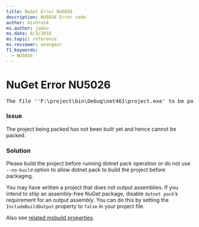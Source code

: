 ```yaml
---
title: NuGet Error NU5026
description: NU5026 Error code
author: mishra14
ms.author: jodou
ms.date: 8/3/2018
ms.topic: reference
ms.reviewer: anangaur
f1_keywords: 
  - NU5026
---
```


# NuGet Error NU5026
<pre>The file ''F:\project\bin\Debug\net461\project.exe' to be packed was not found on disk.</pre>

### Issue

The project being packed has not been built yet and hence cannot be packed.


### Solution

Please build the project before running dotnet pack operation or do not use `--no-build` option to allow dotnet pack to build the project before packaging.

You may have written a project that does not output assemblies. If you intend to ship an assembly-free NuGet package, disable `dotnet pack`’s requirement for an output assembly. You can do this by setting the `IncludeBuildOutput` property to `false` in your project file.

Also see [related msbuild properties](../msbuild-targets.md#output-assemblies).

